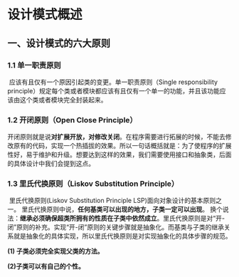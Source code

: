 # 设计模式概述

## 一、设计模式的六大原则

### 1.1 单一职责原则

​	应该有且仅有一个原因引起类的变更。单一职责原则（Single responsibility principle）规定每个类或者模块都应该有且仅有一个单一的功能，并且该功能应该由这个类或者模块完全封装起来。



### 1.2 开闭原则（Open Close Principle）

​	开闭原则就是说**对扩展开放，对修改关闭**。在程序需要进行拓展的时候，不能去修改原有的代码，实现一个热插拔的效果。所以一句话概括就是：为了使程序的扩展性好，易于维护和升级。想要达到这样的效果，我们需要使用接口和抽象类，后面的具体设计中我们会提到这点。

### 1.3 里氏代换原则（Liskov Substitution Principle）

​	里氏代换原则(Liskov Substitution Principle LSP)面向对象设计的基本原则之一。 里氏代换原则中说，**任何基类可以出现的地方，子类一定可以出现**。 换个说法：**继承必须确保超类所拥有的性质在子类中依然成立**。里氏代换原则是对“开-闭”原则的补充。实现“开-闭”原则的关键步骤就是抽象化。而基类与子类的继承关系就是抽象化的具体实现，所以里氏代换原则是对实现抽象化的具体步骤的规范。

 **(1) 子类必须完全实现父类的方法。**

**(2)子类可以有自己的个性。**



​	

